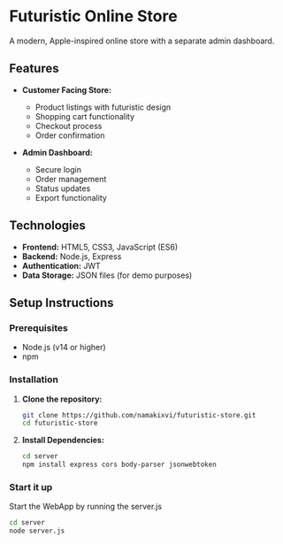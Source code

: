# Futuristic Online Store

A modern, Apple-inspired online store with a separate admin dashboard.

## Features

- **Customer Facing Store:**
  - Product listings with futuristic design
  - Shopping cart functionality
  - Checkout process
  - Order confirmation
  
- **Admin Dashboard:**
  - Secure login
  - Order management
  - Status updates
  - Export functionality

## Technologies

- **Frontend:** HTML5, CSS3, JavaScript (ES6)
- **Backend:** Node.js, Express
- **Authentication:** JWT
- **Data Storage:** JSON files (for demo purposes)

## Setup Instructions

### Prerequisites

- Node.js (v14 or higher)
- npm

### Installation

1. **Clone the repository:**
   ```bash
   git clone https://github.com/namakixvi/futuristic-store.git
   cd futuristic-store
2. **Install Dependencies:**
   ```bash
   cd server
   npm install express cors body-parser jsonwebtoken

### Start it up

Start the WebApp by running the server.js

```bash
cd server
node server.js

